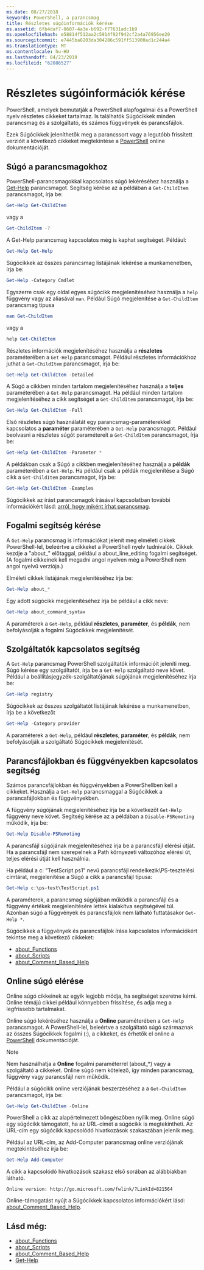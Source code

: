 ```yaml
---
ms.date: 08/27/2018
keywords: PowerShell, a parancsmag
title: Részletes súgóinformációk kérése
ms.assetid: 6fb4daf7-8607-4a3e-b692-f77631adc1b9
ms.openlocfilehash: e58814f512aa2c5914f92f942cf2a4a76956ee20
ms.sourcegitcommit: e7445ba8203da304286c591ff513900ad1c244a4
ms.translationtype: MT
ms.contentlocale: hu-HU
ms.lasthandoff: 04/23/2019
ms.locfileid: "62086527"
---
```

# <a name="getting-detailed-help-information"></a>Részletes súgóinformációk kérése

PowerShell, amelyek bemutatják a PowerShell alapfogalmai és a PowerShell nyelv részletes cikkeket tartalmaz. Is találhatók Súgócikkek minden parancsmag és a szolgáltató, és számos függvények és parancsfájlok.

Ezek Súgócikkek jeleníthetők meg a parancssort vagy a legutóbb frissített verzióit a következő cikkeket megtekintése a [PowerShell](/powershell/scripting/overview) online dokumentációját.

## <a name="getting-help-for-cmdlets"></a>Súgó a parancsmagokhoz

PowerShell-parancsmagokkal kapcsolatos súgó lekéréséhez használja a [Get-Help](/powershell/module/microsoft.powershell.core/Get-Help) parancsmagot. Segítség kérése az a példában a `Get-ChildItem` parancsmagot, írja be:

```powershell
Get-Help Get-ChildItem
```

vagy a

```powershell
Get-ChildItem -?
```

A Get-Help parancsmag kapcsolatos még is kaphat segítséget. Például:

```powershell
Get-Help Get-Help
```

Súgócikkek az összes parancsmag listájának lekérése a munkamenetben, írja be:

```powershell
Get-Help -Category Cmdlet
```

Egyszerre csak egy oldal egyes súgócikk megjelenítéséhez használja a `help` függvény vagy az aliasával `man`.
Például Súgó megjelenítése a `Get-ChildItem` parancsmag típusa

```powershell
man Get-ChildItem
```

vagy a

```powershell
help Get-ChildItem
```

Részletes információk megjelenítéséhez használja a **részletes** paraméterében a `Get-Help` parancsmagot. Például részletes információkhoz juthat a `Get-ChildItem` parancsmagot, írja be:

```powershell
Get-Help Get-ChildItem -Detailed
```

A Súgó a cikkben minden tartalom megjelenítéséhez használja a **teljes** paraméterében a `Get-Help` parancsmagot. Ha például minden tartalom megjelenítéséhez a cikk segítséget a `Get-ChildItem` parancsmagot, írja be:

```powershell
Get-Help Get-ChildItem -Full
```

Első részletes súgó használatát egy parancsmag-paraméterekkel kapcsolatos a **paraméter** paraméterében a `Get-Help` parancsmagot. Például beolvasni a részletes súgót paramétereit a `Get-ChildItem` parancsmagot, írja be:

```powershell
Get-Help Get-ChildItem -Parameter *
```

A példákban csak a Súgó a cikkben megjelenítéséhez használja a **példák** paraméterében a `Get-Help`.
Ha például csak a példák megjelenítése a Súgó cikk a `Get-ChildItem` parancsmagot, írja be:

```powershell
Get-Help Get-ChildItem -Examples
```

Súgócikkek az írást parancsmagok írásával kapcsolatban további információkért lásd: [arról, hogy miként írhat parancsmag](/powershell/developer/help/writing-help-for-windows-powershell-cmdlets).

## <a name="getting-conceptual-help"></a>Fogalmi segítség kérése

A `Get-Help` parancsmag is információkat jelenít meg elméleti cikkek PowerShell-lel, beleértve a cikkeket a PowerShell nyelv tudnivalók. Cikkek kezdje a "about_" előtaggal, például a about_line_editing fogalmi segítséget. (A fogalmi cikkeinek kell megadni angol nyelven még a PowerShell nem angol nyelvű verziója.)

Elméleti cikkek listájának megjelenítéséhez írja be:

```powershell
Get-Help about_*
```

Egy adott súgócikk megjelenítéséhez írja be például a cikk neve:

```powershell
Get-Help about_command_syntax
```

A paraméterek a `Get-Help`, például **részletes**, **paraméter**, és **példák**, nem befolyásolják a fogalmi Súgócikkek megjelenítését.

## <a name="getting-help-about-providers"></a>Szolgáltatók kapcsolatos segítség

A `Get-Help` parancsmag PowerShell szolgáltatók információit jeleníti meg. Súgó kérése egy szolgáltatót, írja be a `Get-Help` szolgáltató neve követ. Például a beállításjegyzék-szolgáltatójának súgójának megjelenítéséhez írja be:

```powershell
Get-Help registry
```

Súgócikkek az összes szolgáltatót listájának lekérése a munkamenetben, írja be a következőt

```powershell
Get-Help -Category provider
```

A paraméterek a `Get-Help`, például **részletes**, **paraméter**, és **példák**, nem befolyásolják a szolgáltató Súgócikkek megjelenítését.

## <a name="getting-help-about-scripts-and-functions"></a>Parancsfájlokban és függvényekben kapcsolatos segítség

Számos parancsfájlokban és függvényekben a PowerShellben kell a cikkeket. Használja a `Get-Help` parancsmaggal a Súgócikkek a parancsfájlokban és függvényekben.

A függvény súgójának megjelenítéséhez írja be a következőt `Get-Help` függvény neve követ. Segítség kérése az a példában a `Disable-PSRemoting` működik, írja be:

```powershell
Get-Help Disable-PSRemoting
```

A parancsfájl súgójának megjelenítéséhez írja be a parancsfájl elérési útját. Ha a parancsfájl nem szerepelnek a Path környezeti változóhoz elérési út, teljes elérési útját kell használnia.

Ha például a c: "TestScript.ps1" nevű parancsfájl rendelkezik\\PS-tesztelési címtárat, megjelenítése a Súgó a cikk a parancsfájl típusa:

```powershell
Get-Help c:\ps-test\TestScript.ps1
```

A paraméterek, a parancsmag súgójában működik a parancsfájl és a függvény értékek megjelenítésére lettek kialakítva segítségével túl. Azonban súgó a függvények és parancsfájlok nem látható futtatásakor `Get-Help *`.

Súgócikkek a függvények és parancsfájlok írása kapcsolatos információkért tekintse meg a következő cikkeket:

- [about_Functions](/powershell/module/microsoft.powershell.core/about/about_functions)
- [about_Scripts](/powershell/module/microsoft.powershell.core/about/about_scripts)
- [about_Comment_Based_Help](/powershell/module/microsoft.powershell.core/about/about_comment_based_help)

## <a name="getting-help-online"></a>Online súgó elérése

Online súgó cikkeinek az egyik legjobb módja, ha segítséget szeretne kérni. Online témájú cikkei például könnyebben frissítése, és adja meg a legfrissebb tartalmakat.

Online súgó lekéréséhez használja a **Online** paraméterében a `Get-Help` parancsmagot. A PowerShell-lel, beleértve a szolgáltató súgó származnak az összes Súgócikkek fogalmi (:), a cikkeket, és érhetők el online a [PowerShell](/powershell/scripting/powershell-scripting) dokumentációját.

> [!NOTE]
> Nem használhatja a **Online** fogalmi paraméterrel (about_\*) vagy a szolgáltató a cikkeket.
> Online súgó nem kötelező, így minden parancsmag, függvény vagy parancsfájl nem működik.

Például a súgócikk online verziójának beszerzéséhez a a `Get-ChildItem` parancsmagot, írja be:

```powershell
Get-Help Get-ChildItem -Online
```

PowerShell a cikk az alapértelmezett böngészőben nyílik meg. Online súgó egy súgócikk támogatott, ha az URL-címét a súgócikk is megtekintheti. Az URL-cím egy súgócikk kapcsolódó hivatkozások szakaszában jelenik meg.

Például az URL-cím, az Add-Computer parancsmag online verziójának megtekintéséhez írja be:

```powershell
Get-Help Add-Computer
```

A cikk a kapcsolódó hivatkozások szakasz első sorában az alábbiakban látható.

```Output
Online version: http://go.microsoft.com/fwlink/?LinkId=821564
```

Online-támogatást nyújt a Súgócikkek kapcsolatos információkért lásd: [about_Comment_Based_Help](/powershell/module/microsoft.powershell.core/about/about_comment_based_help).

## <a name="see-also"></a>Lásd még:

- [about_Functions](/powershell/module/microsoft.powershell.core/about/about_functions)
- [about_Scripts](/powershell/module/microsoft.powershell.core/about/about_scripts)
- [about_Comment_Based_Help](/powershell/module/microsoft.powershell.core/about/about_comment_based_help)
- [Get-Help](/powershell/module/microsoft.powershell.core/get-help)
